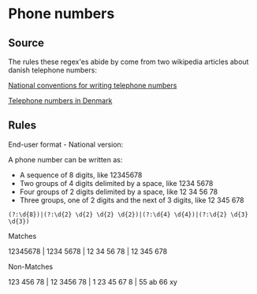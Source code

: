 # Phone numbers

## Source
The rules these regex'es abide by come from two wikipedia articles about danish telephone numbers:

[National conventions for writing telephone numbers](https://en.wikipedia.org/wiki/National_conventions_for_writing_telephone_numbers#Denmark)

[Telephone numbers in Denmark](https://en.wikipedia.org/wiki/Telephone_numbers_in_Denmark)

## Rules

End-user format - National version:

A phone number can be written as:
* A sequence of 8 digits, like 12345678
* Two groups of 4 digits delimited by a space, like 1234 5678
* Four groups of 2 digits delimited by a space, like 12 34 56 78
* Three groups, one of 2 digits and the next of 3 digits, like 12 345 678
```regex
(?:\d{8})|(?:\d{2} \d{2} \d{2} \d{2})|(?:\d{4} \d{4})|(?:\d{2} \d{3} \d{3})
```
Matches 	

12345678 | 1234 5678 | 12 34 56 78 | 12 345 678

Non-Matches 	

123 456 78 | 12 3456 78 | 1 23 45 67 8 | 55 ab 66 xy
